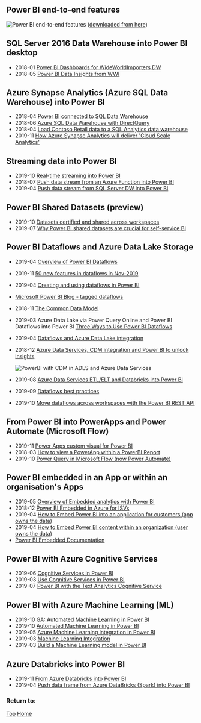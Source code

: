 ## Power BI end-to-end features
  ![Power BI end-to-end features](https://beyondpowerbi.com/Power-BI-integrations/PowerBIEndToEndDiagram_MelissaCoates.png)
([downloaded from here](https://www.coatesdatastrategies.com/diagrams))


## SQL Server 2016 Data Warehouse into Power BI desktop

- 2018-01 [Power BI Dashboards for WideWorldImporters DW](https://github.com/microsoft/sql-server-samples/tree/master/samples/databases/wide-world-importers/power-bi-dashboards)
- 2018-05 [Power BI Data Insights from WWI](https://www.mssqltips.com/sqlservertip/5442/power-bi-data-insights/)


## Azure Synapse Analytics (Azure SQL Data Warehouse) into Power BI

- 2018-04 [Power BI connected to SQL Data Warehouse](https://docs.microsoft.com/en-gb/azure/sql-data-warehouse/sql-data-warehouse-get-started-visualize-with-power-bi)
- 2018-06 [Azure SQL Data Warehouse with DirectQuery](https://docs.microsoft.com/en-gb/power-bi/service-azure-sql-data-warehouse-with-direct-connect)
- 2018-04 [Load Contoso Retail data to a SQL Analytics data warehouse](https://docs.microsoft.com/en-gb/azure/sql-data-warehouse/sql-data-warehouse-load-from-azure-blob-storage-with-polybase)
- 2019-11 [How Azure Synapse Analytics will deliver 'Cloud Scale Analytics'](https://www.blue-granite.com/blog/realizing-your-cloud-vision-at-scale-with-azure-synapse-analytics)


## Streaming data into Power BI

- 2019-10 [Real-time streaming into Power BI](https://docs.microsoft.com/en-gb/power-bi/service-real-time-streaming)
- 2018-07 [Push data stream from an Azure Function into Power BI](https://bpcs.com/blog/power-bi-streaming-data-sets-the-good-the-great-and-the-gotchas)
- 2019-04 [Push data stream from SQL Server DW into Power BI](https://www.blue-granite.com/blog/power-bi-streaming-datasets-for-more-than-iot)


## Power BI Shared Datasets (preview)

- 2019-10 [Datasets certified and shared across workspaces](https://docs.microsoft.com/en-gb/power-bi/service-datasets-across-workspaces)
- 2019-07 [Why Power BI shared datasets are crucial for self-service BI](https://www.blue-granite.com/blog/power-bi-shared-datasets-for-self-service-bi)


## Power BI Dataflows and Azure Data Lake Storage

- 2019-04 [Overview of Power BI Dataflows](https://docs.microsoft.com/en-gb/power-bi/service-dataflows-overview)
- 2019-11 [50 new features in dataflows in Nov-2019](https://powerbi.microsoft.com/en-us/blog/50-new-features-in-dataflows-this-month/)
- 2019-04 [Creating and using dataflows in Power BI](https://docs.microsoft.com/en-gb/power-bi/service-dataflows-create-use)
- [Microsoft Power BI Blog - tagged dataflows](https://powerbi.microsoft.com/en-us/blog/tag/dataflows/)
- 2018-11 [The Common Data Model](https://docs.microsoft.com/en-gb/common-data-model/)
- 2019-03 Azure Data Lake via Power Query Online and Power BI Dataflows into Power BI [Three Ways to Use Power BI Dataflows](https://www.sqlchick.com/entries/2019/3/28/three-ways-to-use-power-bi-dataflows)
- 2019-04 [Dataflows and Azure Data Lake integration](https://docs.microsoft.com/en-gb/power-bi/service-dataflows-azure-data-lake-integration)
- 2018-12 [Azure Data Services, CDM integration and Power BI to unlock insights](https://azure.microsoft.com/en-us/blog/power-bi-and-azure-data-services-dismantle-data-silos-and-unlock-insights/)

  ![PowerBI with CDM in ADLS and Azure Data Services](https://beyondpowerbi.com/Power-BI-integrations/PowerBIwithCDMinADLSandAzureDataServices.png)

- 2019-08 [Azure Data Services ETL/ELT and Databricks into Power BI](https://www.blue-granite.com/blog/retail-analytics-product-dimension-load-pattern-using-azure-databricks)
- 2019-09 [Dataflows best practices](https://docs.microsoft.com/en-us/power-bi/service-dataflows-best-practices)
- 2019-10 [Move dataflows across workspaces with the Power BI REST API](https://data-marc.com/2019/10/22/move-dataflows-across-workspaces-with-the-power-bi-rest-api/)


## From Power BI into PowerApps and Power Automate (Microsoft Flow)

- 2019-11 [Power Apps custom visual for Power BI](https://docs.microsoft.com/en-gb/powerapps/maker/canvas-apps/powerapps-custom-visual)
- 2018-03 [How to view a PowerApp within a PowerBI Report](https://docs.microsoft.com/en-gb/powerapps/maker/canvas-apps/embed-powerapps-powerbi)
- 2019-10 [Power Query in Microsoft Flow (now Power Automate)](https://hatfullofdata.blog/power-query-in-microsoft-flow-1/)


## Power BI embedded in an App or within an organisation's Apps

- 2019-05 [Overview of Embedded analytics with Power BI](https://docs.microsoft.com/en-gb/power-bi/developer/embedding)
- 2018-12 [Power BI Embedded in Azure for ISVs](https://docs.microsoft.com/en-gb/power-bi/developer/azure-pbie-what-is-power-bi-embedded)
- 2019-04 [How to Embed Power BI into an application for customers (app owns the data)](https://docs.microsoft.com/en-gb/power-bi/developer/embed-sample-for-customers)
- 2019-04 [How to Embed Power BI content within an organization (user owns the data)](https://docs.microsoft.com/en-gb/power-bi/developer/embed-sample-for-your-organization)
- [Power BI Embedded Documentation](https://docs.microsoft.com/en-gb/azure/power-bi-embedded/)


## Power BI with Azure Cognitive Services

- 2019-06 [Cognitive Services in Power BI](https://docs.microsoft.com/en-gb/power-bi/service-cognitive-services)
- 2019-03 [Use Cognitive Services in Power BI](https://docs.microsoft.com/en-gb/power-bi/service-tutorial-use-cognitive-services)
- 2019-07 [Power BI with the Text Analytics Cognitive Service](https://docs.microsoft.com/en-gb/azure/cognitive-services/text-analytics/tutorials/tutorial-power-bi-key-phrases)


## Power BI with Azure Machine Learning (ML)

- 2019-10 [GA: Automated Machine Learning in Power BI](https://powerbi.microsoft.com/en-us/blog/announcing-automated-machine-learning-in-power-bi-general-availability/)
- 2019-10 [Automated Machine Learning in Power BI](https://docs.microsoft.com/en-gb/power-bi/service-machine-learning-automated)
- 2019-05 [Azure Machine Learning integration in Power BI](https://docs.microsoft.com/en-gb/power-bi/service-machine-learning-integration)
- 2019-03 [Machine Learning Integration](https://docs.microsoft.com/en-gb/power-bi/service-tutorial-invoke-machine-learning-model)
- 2019-03 [Build a Machine Learning model in Power BI](https://docs.microsoft.com/en-gb/power-bi/service-tutorial-build-machine-learning-model)


## Azure Databricks into Power BI

- 2019-11 [From Azure Databricks into Power BI](https://docs.microsoft.com/en-gb/azure/databricks/bi/power-bi)
- 2019-04 [Push data frame from Azure DataBricks (Spark) into Power BI](https://adatis.co.uk/injecting-databricks-dataframe-into-a-power-bi-push-dataset/)

### Return to: 
[Top](#power-bi-end-to-end-features)  [Home](https://beyondpowerbi.com/)
